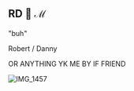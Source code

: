 ## RD 🖤 ℳ

"buh"

Robert / Danny

OR ANYTHING YK ME BY IF FRIEND

![IMG_1457](https://github.com/user-attachments/assets/e01858a8-fcd4-4743-b08c-5d08b2133960)
